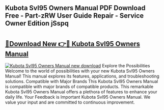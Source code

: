 ## Kubota Svl95 Owners Manual PDF Download Free - Part-zRW User Guide Repair - Service Owner Edition jSspq

# <h2><a href="http://bc88840.oget.top/?id=Kubota+Svl95+Owners+Manual">🔗Download New 👉🔴 Kubota Svl95 Owners Manual</a></h2>

[![Kubota Svl95 Owners Manual new download](https://i.imgur.com/5g1atiW.png)](http://bc88840.oget.top/?id=Kubota+Svl95+Owners+Manual)
Explore the Possibilities Welcome to the world of possibilities with your new Kubota Svl95 Owners Manual! This manual explores its features, applications, and troubleshooting solutions. Compatible with Major Brands This Kubota Svl95 Owners Manual is compatible with major brands of compatible products. This remarkable Kubota Svl95 Owners Manual offers a plethora of features to enhance your daily life. Your Feedback is Important Kubota Svl95 Owners Manual. We value your input and are committed to continuous improvement.
